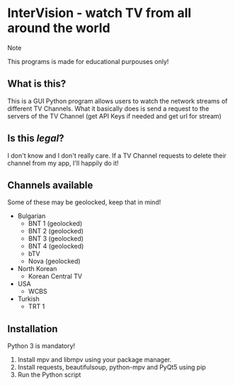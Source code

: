 # InterVision - watch TV from all around the world

> [!NOTE]
> This programs is made for educational purpouses only!

## What is this?

This is a GUI Python program allows users to watch the network streams of different TV Channels. What it basically does is send a request to the servers of the TV Channel (get API Keys if needed and get url for stream)

## Is this ***legal***?

I don't know and I don't really care. If a TV Channel requests to delete their channel from my app, I'll happily do it!

## Channels available

Some of these may be geolocked, keep that in mind!
- Bulgarian
  - BNT 1 (geolocked) 
  - BNT 2 (geolocked) 
  - BNT 3 (geolocked) 
  - BNT 4 (geolocked)
  - bTV
  - Nova (geolocked)
- North Korean
  - Korean Central TV
- USA
  - WCBS
- Turkish
  - TRT 1

## Installation

Python 3 is mandatory!

1. Install mpv and libmpv using your package manager.
2. Install requests, beautifulsoup, python-mpv and PyQt5 using pip
3. Run the Python script
